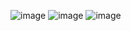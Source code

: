 ![image](https://github.com/maaswin03/Tax-Calculator/assets/123287737/c2f240b4-609b-4426-839a-56f1c31cdac4)
![image](https://github.com/maaswin03/Tax-Calculator/assets/123287737/23627f3e-06ed-45a7-9d4f-6914b6f112dc)
![image](https://github.com/maaswin03/Tax-Calculator/assets/123287737/906ba54a-81b9-4728-bc58-fc7e246d5de1)


